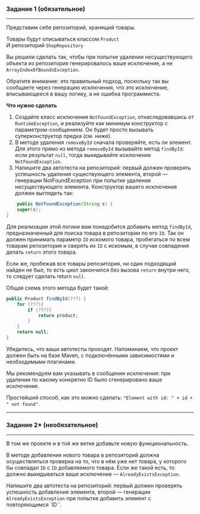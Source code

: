 ### Задание 1 (обязательное)

_____________________________
Представим себе репозиторий, хранящий товары.

Товары будут описываться классом `Product`  
И репозиторий `ShopRepository`

Вы решили сделать так, чтобы при попытке удаления несуществующего объекта из репозитория генерировалось ваше исключение,
а не `ArrayIndexOfBoundsException`.

Обратите внимание: это правильный подход, поскольку так вы сообщаете через генерацию исключения, что это исключение,
вписывающееся в вашу логику, а не ошибка программиста.

**Что нужно сделать**

1. Создайте класс исключения `NotFoundException`, отнаследовавшись от `RuntimeException`, и реализуйте как минимум
   конструктор с параметром-сообщением. Он будет просто вызывать суперконструктор предка (см. ниже).
2. В методе удаления `removeById` сначала проверяйте, есть ли элемент. Для этого прямо из метода `removeById` вызывайте
   метод `findById`: если результат `null`, тогда выкидывайте исключение `NotFoundException`.
3. Напишите два автотеста на репозиторий: первый должен проверять успешность удаления существующего элемента, второй —
   генерации NotFoundException при попытке удаления несуществующего элемента.
   Конструктор вашего исключения должен выглядеть так:

````java   
    public NotFoundException(String s) {
    super(s);
}
````

Для реализации этой логики вам понадобится добавить метод `findById`, предназначенный для поиска товара в репозитории по
его `ID`. Так он должен принимать параметр `ID` искомого товара, пробегаться по всем товарам репозитория и сверять
их `ID` с искомым, в случае совпадения делать `return` этого товара.

Если же, пробежав все товары репозитория, ни один подходящий найден не был, то есть цикл закончился без вызова `return`
внутри него, то следует сделать return `null`.

Общая схема этого метода будет такой:

````java
public Product findById(???) {
    for (???){
        if (???){
            return product;
        }
    }
    return null;
}
````

Убедитесь, что ваши автотесты проходят. Напоминаем, что проект должен быть на базе Maven, с подключёнными зависимостями
и необходимыми плагинами.

Мы рекомендуем вам указывать в сообщении исключения: при удалении по какому конкретно ID было сгенерировано ваше
исключение.

Простейший способ, как это можно сделать: `"Element with id: " + id + " not found"`.
________________________________

### Задание 2* (необязательное)

___________________________________
В том же проекте и в той же ветке добавьте новую функциональность.

В методе добавления нового товара в репозиторий должна осуществляться проверка на то, что в нём уже нет товара, у
которого бы совпадал `ID` с `ID` добавляемого товара. Если же такой есть, то должно выкидываться ваше
исключение — `AlreadyExistsException`.

Напишите два автотеста на репозиторий: первый должен проверять успешность добавления элемента, второй —
генерации `AlreadyExistsException` при попытке добавить элемент с повторяющимся `ID``.

